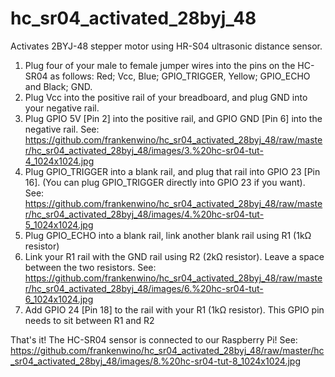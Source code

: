 # hc_sr04_activated_28byj_48
Activates 2BYJ-48 stepper motor using HR-S04 ultrasonic distance sensor.

1. Plug four of your male to female jumper wires into the pins on the HC-SR04 as follows:
    Red; Vcc, Blue; GPIO_TRIGGER, Yellow; GPIO_ECHO and Black; GND.
2. Plug Vcc into the positive rail of your breadboard, and plug GND into your negative rail.
3. Plug GPIO 5V [Pin 2] into the positive rail, and GPIO GND [Pin 6] into the negative rail.
    See: https://github.com/frankenwino/hc_sr04_activated_28byj_48/raw/master/hc_sr04_activated_28byj_48/images/3.%20hc-sr04-tut-4_1024x1024.jpg
4. Plug GPIO_TRIGGER into a blank rail, and plug that rail into GPIO 23 [Pin 16]. (You can plug GPIO_TRIGGER directly into GPIO 23 if you want).
    See: https://github.com/frankenwino/hc_sr04_activated_28byj_48/raw/master/hc_sr04_activated_28byj_48/images/4.%20hc-sr04-tut-5_1024x1024.jpg
5. Plug GPIO_ECHO into a blank rail, link another blank rail using R1 (1kΩ resistor)
6. Link your R1 rail with the GND rail using R2 (2kΩ resistor). Leave a space between the two resistors.
    See: https://github.com/frankenwino/hc_sr04_activated_28byj_48/raw/master/hc_sr04_activated_28byj_48/images/6.%20hc-sr04-tut-6_1024x1024.jpg
7. Add GPIO 24 [Pin 18] to the rail with your R1 (1kΩ resistor). This GPIO pin needs to sit between R1 and R2

That's it! The HC-SR04 sensor is connected to our Raspberry Pi!
    See: https://github.com/frankenwino/hc_sr04_activated_28byj_48/raw/master/hc_sr04_activated_28byj_48/images/8.%20hc-sr04-tut-8_1024x1024.jpg
